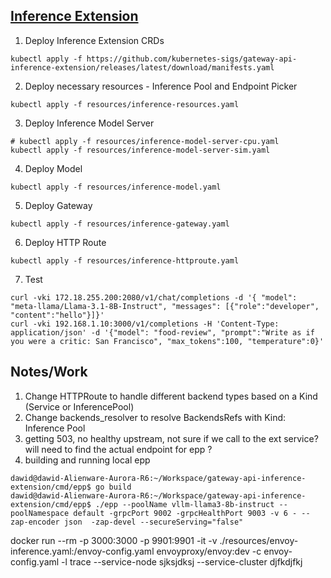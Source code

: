 ## [Inference Extension](https://gateway-api-inference-extension.sigs.k8s.io/guides/)

1. Deploy Inference Extension CRDs

```
kubectl apply -f https://github.com/kubernetes-sigs/gateway-api-inference-extension/releases/latest/download/manifests.yaml
```

2. Deploy necessary resources - Inference Pool and Endpoint Picker
```
kubectl apply -f resources/inference-resources.yaml
```

3. Deploy Inference Model Server
```
# kubectl apply -f resources/inference-model-server-cpu.yaml
kubectl apply -f resources/inference-model-server-sim.yaml
```

4. Deploy Model
```
kubectl apply -f resources/inference-model.yaml
```

5. Deploy Gateway

```
kubectl apply -f resources/inference-gateway.yaml
```


6. Deploy HTTP Route
```
kubectl apply -f resources/inference-httproute.yaml
```

7. Test
```
curl -vki 172.18.255.200:2080/v1/chat/completions -d '{ "model": "meta-llama/Llama-3.1-8B-Instruct", "messages": [{"role":"developer", "content":"hello"}]}'
curl -vki 192.168.1.10:3000/v1/completions -H 'Content-Type: application/json' -d '{"model": "food-review", "prompt":"Write as if you were a critic: San Francisco", "max_tokens":100, "temperature":0}'

```

## Notes/Work

1. Change HTTPRoute to handle different backend types based on a Kind (Service or InferencePool)
1. Change backends_resolver to resolve BackendsRefs with Kind: Inference Pool
1. getting 503, no healthy upstream, not sure if we call to the ext service? will need to find the actual endpoint for epp ?
1. building and running local epp
```
dawid@dawid-Alienware-Aurora-R6:~/Workspace/gateway-api-inference-extension/cmd/epp$ go build
dawid@dawid-Alienware-Aurora-R6:~/Workspace/gateway-api-inference-extension/cmd/epp$ ./epp --poolName vllm-llama3-8b-instruct --poolNamespace default -grpcPort 9002 -grpcHealthPort 9003 -v 6 - --zap-encoder json  -zap-devel --secureServing="false"
```

docker run --rm -p 3000:3000 -p 9901:9901 -it -v ./resources/envoy-inference.yaml:/envoy-config.yaml envoyproxy/envoy:dev -c envoy-config.yaml -l trace --service-node sjksjdksj  --service-cluster djfkdjfkj